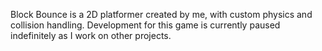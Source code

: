 Block Bounce is a 2D platformer created by me, with custom physics and collision handling. 
Development for this game is currently paused indefinitely as I work on other projects.
